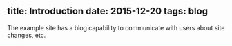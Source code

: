 title: Introduction
date: 2015-12-20
tags: blog
----
The example site has a blog capability to communicate with users about
site changes, etc.

